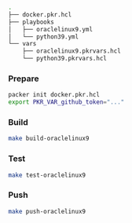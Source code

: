 ```bash
.
├── docker.pkr.hcl
├── playbooks
│   ├── oraclelinux9.yml
│   └── python39.yml
└── vars
    ├── oraclelinux9.pkrvars.hcl
    └── python39.pkrvars.hcl
```

### Prepare
```bash
packer init docker.pkr.hcl
export PKR_VAR_github_token="..."
```

### Build
```bash
make build-oraclelinux9
```

### Test
```bash
make test-oraclelinux9
```

### Push
```bash
make push-oraclelinux9
```

